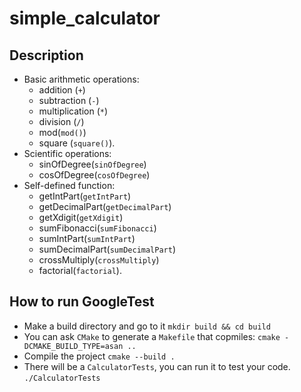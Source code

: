 # simple_calculator

## Description
- Basic arithmetic operations:
  - addition (`+`)
  - subtraction (`-`)
  - multiplication (`*`)
  - division (`/`)
  - mod(`mod()`)
  - square (`square()`). 
- Scientific operations:
  - sinOfDegree(`sinOfDegree`)
  - cosOfDegree(`cosOfDegree`)
- Self-defined function:
  - getIntPart(`getIntPart`)
  - getDecimalPart(`getDecimalPart`)
  - getXdigit(`getXdigit`)
  - sumFibonacci(`sumFibonacci`)
  - sumIntPart(`sumIntPart`)
  - sumDecimalPart(`sumDecimalPart`)
  - crossMultiply(`crossMultiply`)
  - factorial(`factorial`).


## How to run GoogleTest
- Make a build directory and go to it `mkdir build && cd build`
- You can ask `CMake` to generate a `Makefile` that copmiles: `cmake -DCMAKE_BUILD_TYPE=asan ..`
- Compile the project `cmake --build .` 
- There will be a `CalculatorTests`, you can run it to test your code. `./CalculatorTests`
